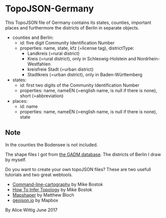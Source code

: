 # TopoJSON-Germany
This TopoJSON file of Germany contains its states, counties, important places and furthermore the districts of Berlin in separate objects. 

* counties and Berlin: 
  * id: five digit Community Identification Number
  * properties: name, state, kfz (=license tag), districtType: 
    * Landkreis (=rural district)
    * Kreis (=rural district), only in Schleswig-Holstein and Nordrhein-Westfahlen 
    * kreisfreie Stadt (=urban district)
    * Stadtkreis (=urban district), only in Baden-Württemberg    
* states:
  * id: first two digits of the Community Identification Number
  * properties: name, nameEN (=english name, is null if there is none), short (=abbreviation)
* places:
  * id: name
  * properties: name, nameEN (=english name, is null if there is none), state
  

## Note
In the counties the Bodensee is not included.

The shape files I got from [the GADM database](www.gadm.org). The districts of Berlin I draw by myself.

Do you want to create your own topoJSON files? These are two usefull tutorials and two great webtools.
* [Command-line-cartography](https://medium.com/@mbostock/command-line-cartography-part-1-897aa8f8ca2c) by Mike Bostok
* [How To Infer Topology](https://bost.ocks.org/mike/topology/) by Mike Bostok
* [Mapshaper](http://mapshaper.org/) by Matthew Bloch
* [geojson.io](http://geojson.io) by Mapbox

By Alice Wittig June 2017

